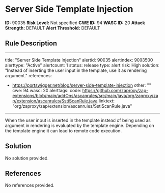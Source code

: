 
# Server Side Template Injection

**ID:** 90035
**Risk Level:** Not specified
**CWE ID:** 94
**WASC ID:** 20
**Attack Strength:** DEFAULT
**Alert Threshold:** DEFAULT

## Rule Description
---
title: "Server Side Template Injection"
alertid: 90035
alertindex: 9003500
alerttype: "Active"
alertcount: 1
status: release
type: alert
risk: High
solution: "Instead of inserting the user input in the template, use it as rendering argument."
references:
   - https://portswigger.net/blog/server-side-template-injection
other: ""
cwe: 94
wasc: 20
alerttags: 
code: https://github.com/zaproxy/zap-extensions/blob/main/addOns/ascanrules/src/main/java/org/zaproxy/zap/extension/ascanrules/SstiScanRule.java
linktext: "org/zaproxy/zap/extension/ascanrules/SstiScanRule.java"
---
When the user input is inserted in the template instead of being used as argument in rendering is evaluated by the template engine. Depending on the template engine it can lead to remote code execution.


## Solution
No solution provided.

## References
No references provided.
